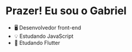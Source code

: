 # Prazer! Eu sou o Gabriel
- 🖥️ Desenvolvedor front-end
- 💡 Estudando JavaScript 
- 📱 Etudando Flutter  
